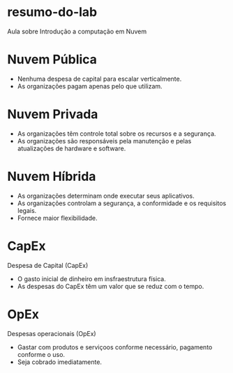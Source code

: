 # resumo-do-lab
Aula sobre Introdução a computação em Nuvem

# Nuvem Pública
- Nenhuma despesa de capital para escalar verticalmente.
- As organizações pagam apenas pelo que utilizam.


# Nuvem Privada
- As organizações têm controle total sobre os recursos e a segurança.
- As organizações são responsáveis pela manutenção e pelas atualizações de hardware e software.

# Nuvem Híbrida
  - As organizações determinam onde executar seus aplicativos.
  - As organizações controlam a segurança, a conformidade e os requisitos legais.
  - Fornece maior flexibilidade.
 
# CapEx
Despesa de Capital (CapEx)
- O gasto inicial de dinheiro em insfraestrutura física.
- As despesas do CapEx têm um valor que se reduz com o tempo.
   
# OpEx
Despesas operacionais (OpEx)
- Gastar com produtos e serviçoos conforme necessário, pagamento conforme o uso.
- Seja cobrado imediatamente.
 
